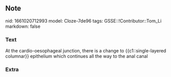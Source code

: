 ## Note
nid: 1661020712993
model: Cloze-7de96
tags: GSSE::!Contributor::Tom_Li
markdown: false

### Text
<div>
  At the cardio-oesophageal junction, there is a change to
  {{c1::single-layered columnar}} epithelium which continues all
  the way to the anal canal
</div>

### Extra

